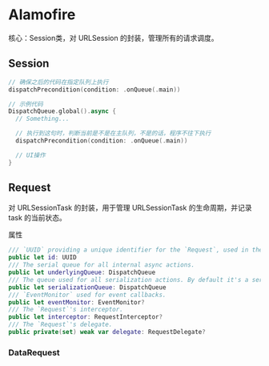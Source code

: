 # Alamofire

核心：Session类，对 URLSession 的封装，管理所有的请求调度。

## Session

```swift
// 确保之后的代码在指定队列上执行
dispatchPrecondition(condition: .onQueue(.main))

// 示例代码
DispatchQueue.global().async {
  // Something...

  // 执行到这句时，判断当前是不是在主队列，不是的话，程序不往下执行
  dispatchPrecondition(condition: .onQueue(.main))

  // UI操作
}
```

## Request

对 URLSessionTask 的封装，用于管理 URLSessionTask 的生命周期，并记录 task 的当前状态。

属性

```swift
/// `UUID` providing a unique identifier for the `Request`, used in the `Hashable` and `Equatable` conformances.
public let id: UUID
/// The serial queue for all internal async actions.
public let underlyingQueue: DispatchQueue
/// The queue used for all serialization actions. By default it's a serial queue that targets `underlyingQueue`.
public let serializationQueue: DispatchQueue
/// `EventMonitor` used for event callbacks.
public let eventMonitor: EventMonitor?
/// The `Request`'s interceptor.
public let interceptor: RequestInterceptor?
/// The `Request`'s delegate.
public private(set) weak var delegate: RequestDelegate?
```

### DataRequest
